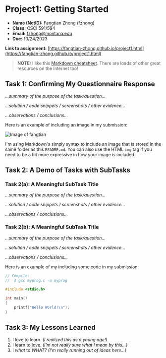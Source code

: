# Project1: Getting Started

- **Name (NetID):** Fangtian Zhong (fzhong)  
- **Class:** CSCI 591/594
- **Email:** fzhong@montana.edu
- **Due:** 10/24/2023

**Link to assignment:** [https://fangtian-zhong.github.io/project1.html](https://fangtian-zhong.github.io/project1.html)

> **NOTE:** I like this [Markdown cheatsheet](https://devhints.io/markdown). There are loads of other great resources on the Internet too!

## Task 1: Confirming My Questionnaire Response

_...summary of the purpose of the task/question..._  

_...solution / code snippets / screenshots / other evidence..._  

_...observations / conclusions..._  

Here is an example of including an image in my submission:

![Image of fangtian](./confirmation.png)

I'm using Markdown's simply syntax to include an image that is stored in the same folder as this `README.md`.
You can also use the HTML `img` tag if you need to be a bit more expressive in how your image is included.

## Task 2: A Demo of Tasks with SubTasks

### Task 2(a): A Meaningful SubTask Title

_...summary of the purpose of the task/question..._  

_...solution / code snippets / screenshots / other evidence..._  

_...observations / conclusions..._  

### Task 2(b): A Meaningful SubTask Title

_...summary of the purpose of the task/question..._  

_...solution / code snippets / screenshots / other evidence..._  

_...observations / conclusions..._  

Here is an example of my including some code in my submission:

```c
// Compile:
//  $ gcc myprog.c -o myprog

#include <stdio.h>

int main()
{
    printf("Hello World!\n");
}
```

## Task 3: My Lessons Learned

1. I love to learn. _(I realized this as a young age!)_
2. I learn to love. _(I'm not really sure what I mean by this...)_
3. I _what_ to _WHAT?_ _(I'm really running out of ideas here...)_